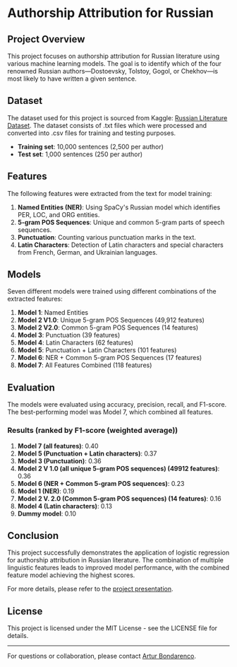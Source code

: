 # Authorship Attribution for Russian

## Project Overview

This project focuses on authorship attribution for Russian literature using various machine learning models. The goal is to identify which of the four renowned Russian authors—Dostoevsky, Tolstoy, Gogol, or Chekhov—is most likely to have written a given sentence.

## Dataset

The dataset used for this project is sourced from Kaggle: [Russian Literature Dataset](https://www.kaggle.com/datasets/d0rj3228/russian-literature). The dataset consists of .txt files which were processed and converted into .csv files for training and testing purposes.

- **Training set**: 10,000 sentences (2,500 per author)
- **Test set**: 1,000 sentences (250 per author)

## Features

The following features were extracted from the text for model training:

1. **Named Entities (NER)**: Using SpaCy's Russian model which identifies PER, LOC, and ORG entities.
2. **5-gram POS Sequences**: Unique and common 5-gram parts of speech sequences.
3. **Punctuation**: Counting various punctuation marks in the text.
4. **Latin Characters**: Detection of Latin characters and special characters from French, German, and Ukrainian languages.

## Models

Seven different models were trained using different combinations of the extracted features:

1. **Model 1**: Named Entities
2. **Model 2 V1.0**: Unique 5-gram POS Sequences (49,912 features)
3. **Model 2 V2.0**: Common 5-gram POS Sequences (14 features)
4. **Model 3**: Punctuation (39 features)
5. **Model 4**: Latin Characters (62 features)
6. **Model 5**: Punctuation + Latin Characters (101 features)
7. **Model 6**: NER + Common 5-gram POS Sequences (17 features)
8. **Model 7**: All Features Combined (118 features)

## Evaluation

The models were evaluated using accuracy, precision, recall, and F1-score. The best-performing model was Model 7, which combined all features.

### Results (ranked by F1-score (weighted average))

1. **Model 7 (all features)**: 0.40
2. **Model 5 (Punctuation + Latin characters)**: 0.37
3. **Model 3 (Punctuation)**: 0.36
4. **Model 2 V 1.0 (all unique 5-gram POS sequences) (49912 features)**: 0.36
5. **Model 6 (NER + Common 5-gram POS sequences)**: 0.23
6. **Model 1 (NER)**: 0.19
7. **Model 2 V. 2.0 (Common 5-gram POS sequences) (14 features)**: 0.16
8. **Model 4 (Latin characters)**: 0.13
9. **Dummy model**: 0.10

## Conclusion

This project successfully demonstrates the application of logistic regression for authorship attribution in Russian literature. The combination of multiple linguistic features leads to improved model performance, with the combined feature model achieving the highest scores.

For more details, please refer to the [project presentation](presentation/Authorship-attribution-for-Russian.pdf).

## License

This project is licensed under the MIT License - see the LICENSE file for details.

---

For questions or collaboration, please contact [Artur Bondarenco](mailto:artur.bondarenco@gmail.com).
